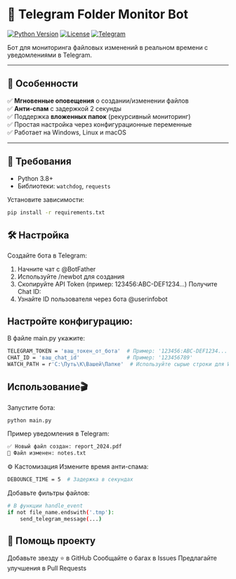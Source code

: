 # 🤖 Telegram Folder Monitor Bot

[![Python Version](https://img.shields.io/badge/Python-3.8%2B-blue)](https://www.python.org/)
[![License](https://img.shields.io/badge/License-MIT-green)](#license)
[![Telegram](https://img.shields.io/badge/Telegram-Bot-red)](https://core.telegram.org/bots)

Бот для мониторинга файловых изменений в реальном времени с уведомлениями в Telegram.

---

## 🚀 Особенности
✅ **Мгновенные оповещения** о создании/изменении файлов  
✅ **Анти-спам** с задержкой 2 секунды  
✅ Поддержка **вложенных папок** (рекурсивный мониторинг)  
✅ Простая настройка через конфигурационные переменные  
✅ Работает на Windows, Linux и macOS

---

## 📝 Требования
- Python 3.8+
- Библиотеки: `watchdog`, `requests`

Установите зависимости:
```bash
pip install -r requirements.txt
```

## 🛠 Настройка
Создайте бота в Telegram:
1. Начните чат с @BotFather
2. Используйте /newbot для создания
3. Скопируйте API Token (пример: 123456:ABC-DEF1234...)
Получите Chat ID:
1. Узнайте ID пользователя через бота @userinfobot
## Настройте конфигурацию:
В файле main.py укажите:
```bash
TELEGRAM_TOKEN = 'ваш_токен_от_бота'  # Пример: '123456:ABC-DEF1234...'
CHAT_ID = 'ваш_chat_id'               # Пример: '123456789'
WATCH_PATH = r'C:\Путь\К\Вашей\Папке'  # Используйте сырые строки для Windows\ Может быть и шара напривер: \\Test-fs-01\
```
## Использование🎬
Запустите бота:
```bash
python main.py
```
Пример уведомления в Telegram:
```bash
✅ Новый файл создан: report_2024.pdf
🔄 Файл изменен: notes.txt
```

⚙️ Кастомизация
Измените время анти-спама:
```bash
DEBOUNCE_TIME = 5  # Задержка в секундах
```
Добавьте фильтры файлов:
```bash
# В функции handle_event
if not file_name.endswith('.tmp'):
    send_telegram_message(...)
```
## 🤝 Помощь проекту
Добавьте звезду ⭐️ в GitHub
Сообщайте о багах в Issues
Предлагайте улучшения в Pull Requests
